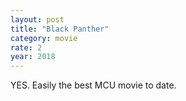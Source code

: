 ```yaml
---
layout: post
title: "Black Panther"
category: movie
rate: 2
year: 2018
---
```


YES. Easily the best MCU movie to date.